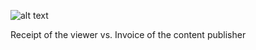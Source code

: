 ![alt text](Assets/IMG_1322.png "Networked printer")

Receipt of the viewer vs. Invoice of the content publisher

